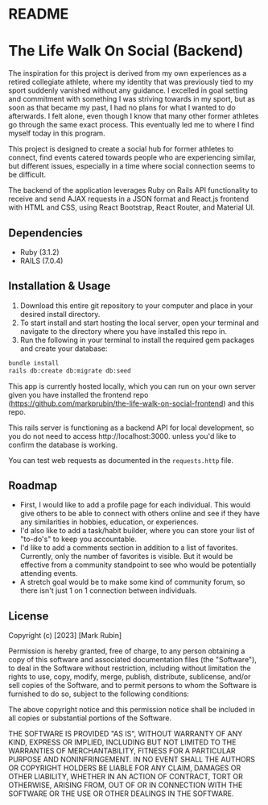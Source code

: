 # README

# The Life Walk On Social (Backend)

The inspiration for this project is derived from my own experiences as a retired collegiate athlete, where my identity that was previously tied to my sport suddenly vanished without any guidance. I excelled in goal setting and commitment with something I was striving towards in my sport, but as soon as that became my past, I had no plans for what I wanted to do afterwards. I felt alone, even though I know that many other former athletes go through the same exact process. This eventually led me to where I find myself today in this program.

This project is designed to create a social hub for former athletes to connect, find events catered towards people who are experiencing similar, but different issues, especially in a time where social connection seems to be difficult.

The backend of the application leverages Ruby on Rails API functionality to receive and send AJAX requests in a JSON format and React.js frontend with HTML and CSS, using React Bootstrap, React Router, and Material UI.

## Dependencies

- Ruby (3.1.2)
- RAILS (7.0.4)

## Installation & Usage

1. Download this entire git repository to your computer and place in your desired install directory.
2. To start install and start hosting the local server, open your terminal and navigate to the directory where you have installed this repo in.
3. Run the following in your terminal to install the required gem packages and create your database:

```bash
bundle install
rails db:create db:migrate db:seed
```

This app is currently hosted locally, which you can run on your own server given you have installed the frontend repo (https://github.com/markprubin/the-life-walk-on-social-frontend) and this repo.

This rails server is functioning as a backend API for local development, so you do not need to access http://localhost:3000. unless you'd like to confirm the database is working.

You can test web requests as documented in the `requests.http` file.

## Roadmap

- First, I would like to add a profile page for each individual. This would give others to be able to connect with others online and see if they have any similarities in hobbies, education, or experiences.
- I'd also like to add a task/habit builder, where you can store your list of "to-do's" to keep you accountable.
- I'd like to add a comments section in addition to a list of favorites. Currently, only the number of favorites is visible. But it would be effective from a community standpoint to see who would be potentially attending events.
- A stretch goal would be to make some kind of community forum, so there isn't just 1 on 1 connection between individuals.

## License

Copyright (c) [2023] [Mark Rubin]

Permission is hereby granted, free of charge, to any person obtaining a copy
of this software and associated documentation files (the "Software"), to deal
in the Software without restriction, including without limitation the rights
to use, copy, modify, merge, publish, distribute, sublicense, and/or sell
copies of the Software, and to permit persons to whom the Software is
furnished to do so, subject to the following conditions:

The above copyright notice and this permission notice shall be included in all
copies or substantial portions of the Software.

THE SOFTWARE IS PROVIDED "AS IS", WITHOUT WARRANTY OF ANY KIND, EXPRESS OR
IMPLIED, INCLUDING BUT NOT LIMITED TO THE WARRANTIES OF MERCHANTABILITY,
FITNESS FOR A PARTICULAR PURPOSE AND NONINFRINGEMENT. IN NO EVENT SHALL THE
AUTHORS OR COPYRIGHT HOLDERS BE LIABLE FOR ANY CLAIM, DAMAGES OR OTHER
LIABILITY, WHETHER IN AN ACTION OF CONTRACT, TORT OR OTHERWISE, ARISING FROM,
OUT OF OR IN CONNECTION WITH THE SOFTWARE OR THE USE OR OTHER DEALINGS IN THE
SOFTWARE.
